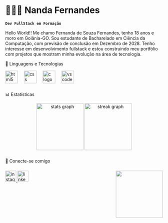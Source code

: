 # 👩🏻‍💻 Nanda Fernandes

**`Dev FullStack em Formação`**

Hello World!! Me chamo Fernanda de Souza Fernandes, tenho 18 anos e moro em Goiânia-GO. Sou estudante de Bacharelado em Ciência da Computação, com previsão de conclusão em Dezembro de 2028. Tenho interesse em desenvolvimento fullstack e estou construindo meu portfólio com projetos que mostram minha evolução na área de tecnologia.

🤖 Linguagens e Tecnologias
<div align="left">
  <img src="https://cdn.jsdelivr.net/gh/devicons/devicon/icons/html5/html5-original.svg" height="40" alt="html5 logo"  />
  <img width="12" />
  <img src="https://cdn.jsdelivr.net/gh/devicons/devicon/icons/css3/css3-original.svg" height="40" alt="css logo"  />
  <img width="12" />
  <img src="https://cdn.jsdelivr.net/gh/devicons/devicon/icons/c/c-original.svg" height="40" alt="c logo"  />
  <img width="12" />
  <img src="https://cdn.jsdelivr.net/gh/devicons/devicon/icons/vscode/vscode-original.svg" height="40" alt="vscode logo"  />
</div>

###
📊 Estatísticas
<div align="center">
  <img src="https://github-readme-stats.vercel.app/api?username=Nanda-Fernandes&hide_title=false&hide_rank=false&show_icons=true&include_all_commits=true&count_private=true&disable_animations=false&theme=midnight-purple&locale=en&hide_border=false&order=1" height="150" alt="stats graph"  />
  <img src="https://streak-stats.demolab.com?user=Nanda-Fernandes&locale=en&mode=daily&theme=midnight-purple&hide_border=false&border_radius=5&order=3" height="150" alt="streak graph"  />
</div>

###

💬 Conecte-se comigo
###
<img align="right" height="150" src="https://i.pinimg.com/736x/9f/46/b1/9f46b1bc0c6d3246c047ebe470b2a8e7.jpg"  />

###

<div align="left">
  <a href="https://www.instagram.com/nanda_fernnands/" target="_blank"><img src="https://img.shields.io/static/v1?message=Instagram&logo=instagram&label=&color=E4405F&logoColor=white&labelColor=&style=for-the-badge" height="35" alt="instagram logo"  />
  <a href="https://www.linkedin.com/in/nanda-fernandes" target="_blank"><img src="https://img.shields.io/static/v1?message=LinkedIn&logo=linkedin&label=&color=0077B5&logoColor=white&labelColor=&style=for-the-badge" height="35" alt="linkedin logo"  />
</div>

###

